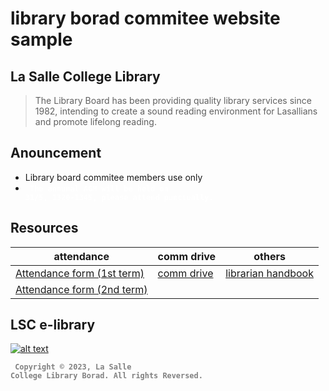 # library borad commitee website sample

## La Salle College Library
> The Library Board has been providing quality library services since 1982, intending to create a sound reading environment for Lasallians and promote lifelong reading.

## Anouncement
* Library board commitee members use only
* <code style="color : white"> **The annunal AGM will be held on 31/5, 1320-1345, please attend punctually.** </code>

## Resources


attendance | comm drive | others
--- | --- | ---
[Attendance form (1st term)](https://docs.google.com/spreadsheets/d/14DzmjfQTArHO2FmXFQNhxUUM51d95F66g004F39XtqY/edit#gid=1924342195) | [comm drive](https://drive.google.com/drive/folders/1N611CrInSh7oY2FuZ8u8YkOOIvAwqU86) | [librarian handbook](https://drive.google.com/file/d/1gNilI_ws1JOCsFQLxM7ilPIUNptp8_II/view)
[Attendance form (2nd term)](https://docs.google.com/spreadsheets/d/1Q33TerCTj0eNQ945BL0Jky5tu64wRmAzYl41D2KF6rY/edit#gid=1924342195) | 

## LSC e-library
[![alt text](https://assets.weforum.org/article/image/JMF96ETfn1kSViVnUou1Z0XIDwWcPpT5mrPc7-ytpAc.jpg)](https://sites.google.com/lasalle.edu.hk/e-library/home)

<code style="color : grey"> **Copyright © 2023, La Salle College Library Borad. All rights Reversed.** </code>
